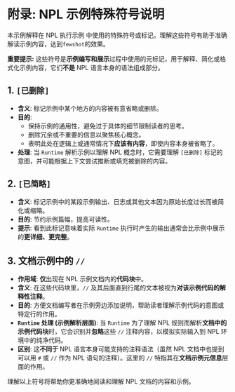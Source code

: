 # 附录: NPL 示例特殊符号说明

本示例解释在 NPL 执行示例 中使用的特殊符号或标记。理解这些符号有助于准确解读示例内容，达到`fewshot`的效果。

**重要提示:** 这些符号是**示例编写和展示**过程中使用的元标记，用于解释、简化或格式化示例内容，它们**不是** NPL 语言本身的语法组成部分。

## 1. `[已删除]`

*   **含义**: 标记示例中某个地方的内容被有意省略或删除。
*   **目的**:
    *   保持示例的通用性，避免过于具体的细节限制读者的思考。
    *   删除冗余或不重要的信息以聚焦核心概念。
    *   表明此处在逻辑上或通常情况下**应该有内容**，即使内容本身被省略了。
*   **处理**: 当 `Runtime` 解析示例以理解 NPL 概念时，它需要理解 `[已删除]` 标记的意图，并可能根据上下文尝试推断或填充被删除的内容。

## 2. `[已简略]`

*   **含义**: 标记示例中的某段示例输出、日志或其他文本因为原始长度过长而被简化或缩略。
*   **目的**: 节约示例篇幅，提高可读性。
*   **提示**: 看到此标记意味着实际 `Runtime` 执行时产生的输出通常会比示例中展示的**更详细、更完整**。

## 3. 文档示例中的 `//`

*   **作用域**: **仅**出现在 NPL 示例文档内的**代码块**中。
*   **含义**: 在这些代码块里，`//` 及其后面直到行尾的文本被视为**对该示例代码的解释性注释**。
*   **目的**: 方便文档编写者在示例旁边添加说明，帮助读者理解示例代码的意图或特定行的作用。
*   **`Runtime` 处理 (示例解析层面)**: 当 `Runtime` 为了理解 NPL 规则而解析**文档中的示例代码块**时，它会识别并**忽略**这些 `//` 注释内容，以模拟实际输入到 NPL 环境中的纯净代码。
*   **区别**: 这**不同于** NPL 语言本身可能支持的注释语法（虽然 NPL 文档中也提到可以用 `#` 或 `//` 作为 NPL 语句的注释）。这里的 `//` 特指其在**文档示例元信息**层面的作用。

理解以上符号将帮助你更准确地阅读和理解 NPL 文档的内容和示例。
